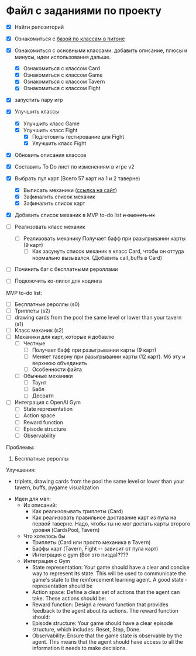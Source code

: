 # Файл с заданиями по проекту

- [x] Найти репозиторий
- [x] Ознакомиться с [базой по классам в питоне](https://devpractice.ru/python-lesson-14-classes-and-objects/)
- [x] Ознакомиться с основными классами: добавить описание, плюсы и минусы, идеи использования дальше. 
    - [x] Ознакомиться с классом Card
    - [x] Ознакомиться с классом Game
    - [x] Ознакомиться с классом Tavern
    - [x] Ознакомиться с классом Fight
- [x] запустить пару игр
- [x] Улучшить классы
    - [x] Улучшить класс Game
    - [x] Улучшить класс Fight
        - [x] Подготовить тестирование для Fight
        - [x] Улучшить класс Fight        
- [x] Обновить описания классов
- [x] Составить To Do лист по изменениям в игре v2
- [x] Выбрать пул карт (Всего 57 карт на 1 и 2 таверне)
    - [x] Выписать механики ([ссылка на сайт](https://hearthstone.blizzard.com/en-us/battlegrounds?bgCardType=minion&bgGameMode=solos&keyword=battlecry%0A&tier=1%2C2))
    - [x] Зафиналить список механик
    - [x] Зафиналить список карт
- [x] Добавить список механик в MVP to-do list ~~и оценить их~~
- [ ] Реализовать класс механик
    - [ ] Реализовать механику Получает бафф при разыгрывании карты (9 карт)
        - [ ] Как засунуть список механик в класс Card, чтобы он оттуда нормально вызывался. (Добавить call_buffs в Card)
- [ ] Починить баг с бесплатными рероллами


- [ ] Подключить ко-пилот для кодинга

MVP to-do list:
- [ ] Бесплатные рероллы (s0)
- [ ] Триплеты (s2)
- [ ] drawing cards from the pool the same level or lower than your tavern (s1)
- [ ] Класс механик (s2)
- [ ] Механики для карт, которые я добавлю
    - [ ] Честные
        - [ ] Получает бафф при разыгрывании карты (9 карт)
        - [ ] Меняет таверну при разыгрывании карты (12 карт). Мб эту и верхнюю объединить
        - [ ] Особенности файта
    - [ ] Обычные механики
        - [ ] Таунт
        - [ ] Бабл
        - [ ] Десратл
- [ ] Интеграция с OpenAI Gym
    - [ ] State representation
    - [ ] Action space
    - [ ] Reward function
    - [ ] Episode structure
    - [ ] Observability

Проблемы:
1. Бесплатные рероллы

Улучшения:
- triplets, drawing cards from the pool the same level or lower than your tavern, buffs, pygame visualization

* Идеи для мвп:
    + Из описаний:
        - Как реализовывать триплеты (Card)
        - Как реализовать правильное доставание карт из пула на первой таверне. Надо, чтобы ты не мог достать карты второго уровня (CardsPool, Tavern)
    + Что хотелось бы
        - Триплеты (Card или просто механика в Tavern)
        - Баффы карт (Tavern, Fight -- зависит от пула карт)
        - Интеграция с gym (Вот это пизда)????
    + Интеграция с Gym
        - State representation: Your game should have a clear and concise way to represent its state. This will be used to communicate the game's state to the reinforcement learning agent. A good state - representation should be
        - Action space: Define a clear set of actions that the agent can take. These actions should be:
        - Reward function: Design a reward function that provides feedback to the agent about its actions. The reward function should:
        - Episode structure: Your game should have a clear episode structure, which includes: Reset, Step, Done.
        - Observability: Ensure that the game state is observable by the agent. This means that the agent should have access to all the information it needs to make decisions.
